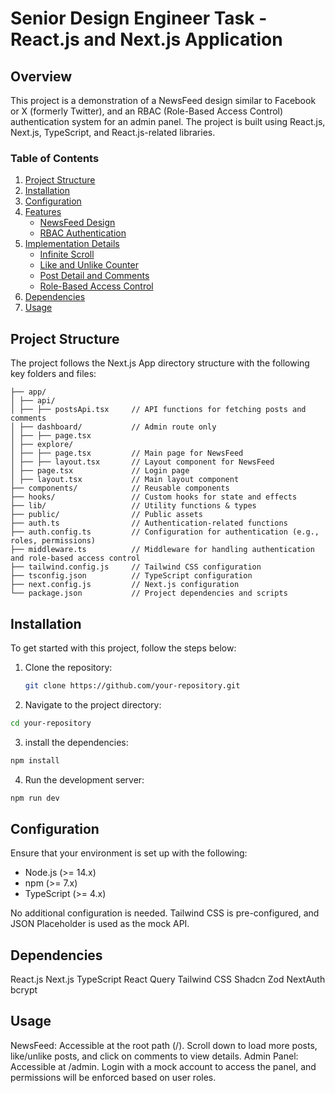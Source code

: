 # Senior Design Engineer Task - React.js and Next.js Application

## Overview

This project is a demonstration of a NewsFeed design similar to Facebook or X (formerly Twitter), and an RBAC (Role-Based Access Control) authentication system for an admin panel. The project is built using React.js, Next.js, TypeScript, and React.js-related libraries.

### Table of Contents

1. [Project Structure](#project-structure)
2. [Installation](#installation)
3. [Configuration](#configuration)
4. [Features](#features)
   - [NewsFeed Design](#newsfeed-design)
   - [RBAC Authentication](#rbac-authentication)
5. [Implementation Details](#implementation-details)
   - [Infinite Scroll](#infinite-scroll)
   - [Like and Unlike Counter](#like-and-unlike-counter)
   - [Post Detail and Comments](#post-detail-and-comments)
   - [Role-Based Access Control](#role-based-access-control)
6. [Dependencies](#dependencies)
7. [Usage](#usage)

## Project Structure

The project follows the Next.js App directory structure with the following key folders and files:
```
├── app/
│ ├── api/
│ ├── ├── postsApi.tsx     // API functions for fetching posts and comments
│ ├── dashboard/           // Admin route only
│ ├── ├── page.tsx
│ ├── explore/
│ ├── ├── page.tsx         // Main page for NewsFeed
│ ├── ├── layout.tsx       // Layout component for NewsFeed
│ ├── page.tsx             // Login page
│ ├── layout.tsx           // Main layout component
├── components/            // Reusable components
├── hooks/                 // Custom hooks for state and effects
├── lib/                   // Utility functions & types
├── public/                // Public assets
├── auth.ts                // Authentication-related functions
├── auth.config.ts         // Configuration for authentication (e.g., roles, permissions)
├── middleware.ts          // Middleware for handling authentication and role-based access control
├── tailwind.config.js     // Tailwind CSS configuration
├── tsconfig.json          // TypeScript configuration
├── next.config.js         // Next.js configuration
└── package.json           // Project dependencies and scripts
```



## Installation

To get started with this project, follow the steps below:

1. Clone the repository:
   ```bash
   git clone https://github.com/your-repository.git
   ```

2. Navigate to the project directory:
  ```bash
  cd your-repository
  ```

3. install the dependencies:
  ```bash
  npm install
  ```

4. Run the development server:
  ```bash
  npm run dev
  ```

## Configuration

Ensure that your environment is set up with the following:

 - Node.js (>= 14.x)
 - npm (>= 7.x)
 - TypeScript (>= 4.x)

No additional configuration is needed. Tailwind CSS is pre-configured, and JSON Placeholder is used as the mock API.

## Dependencies

React.js
Next.js
TypeScript
React Query
Tailwind CSS
Shadcn 
Zod
NextAuth 
bcrypt


## Usage
NewsFeed: Accessible at the root path (/). Scroll down to load more posts, like/unlike posts, and click on comments to view details.
Admin Panel: Accessible at /admin. Login with a mock account to access the panel, and permissions will be enforced based on user roles.